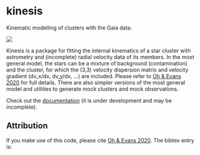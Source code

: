# kinesis

Kinematic modelling of clusters with the Gaia data.

<a href="https://smoh.space/kinesis"><img src="https://github.com/smoh/kinesis/workflows/docs/badge.svg"></a>

Kinesis is a package for fitting the internal kinematics of a star cluster
with astrometry and (incomplete) radial velocity data of its members.
In the most general model, the stars can be a mixture of background (contamination)
and the cluster, for which the (3,3) velocity dispersion matrix and
velocity gradient (dv_x/dx, dv_y/dx, ...) are included.
Please refer to [Oh & Evans 2020]() for full details.
There are also simpler versions of the most general model and
utilities to generate mock clusters and mock observations.

Check out the [documentation](https://smoh.space/kinesis) (it is under
development and may be incomplete).


## Attribution

If you make use of this code, please cite [Oh & Evans 2020](#).
The bibtex entry is:
```
```